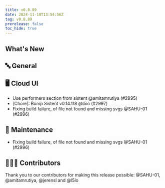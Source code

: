 ```yaml
---
title: v0.8.89
date: 2024-11-18T13:54:56Z
tag: v0.8.89
prerelease: false
toc_hide: true
---
```


## What's New
## 🔤 General
## 🖥 Cloud UI

- Use performers section from sistent @amitamrutiya (#2995)
- [Chore]: Bump Sistent v0.14.118 @l5io (#2997)
- Fixing build failure, of file not found and missing svgs @SAHU-01 (#2996)

## 🧰 Maintenance

- Fixing build failure, of file not found and missing svgs @SAHU-01 (#2996)

## 👨🏽‍💻 Contributors

Thank you to our contributors for making this release possible:
@SAHU-01, @amitamrutiya, @jerensl and @l5io

